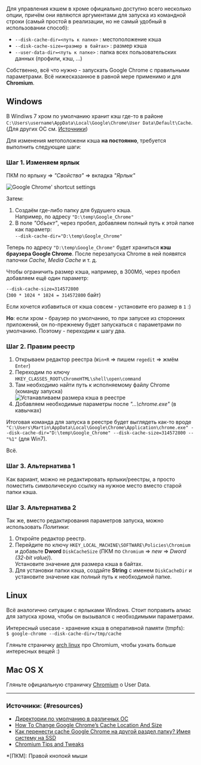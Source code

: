 <!--
Title: Как перенести cache Google Chrome на другой диск&nbsp;/&nbsp;папку&nbsp;?
Description: Вы - счастливый обладатель SSD и волнуетесь о своём диске? :) Перенести кэш Google Chrome - правильное решение, и в данной статье я покажу как это сделать.
Date: 2012/10/04
Tags: chrome, hacks
-->

Для управления кэшем в хроме официально доступно всего несколько опции,
причём они являются аргументами для запуска из командной строки (самый простой в реализации,
но не самый удобный в использовании способ):

* `--disk-cache-dir=<путь к папке>` : местоположение кэша
* `--disk-cache-size=<размер в байтах>` : размер кэша
* `--user-data-dir=<путь к папке>` : папка всех пользовательских данных (профили, кэш, ...)

Собственно, всё что нужно - запускать Google Chrome с правильными параметрами<!--cut-here-->.
Всё нижесказанное в равной мере применимо и для **Chromium**.



## Windows

В Windiws 7 хром по умолчанию хранит кэш где-то в районе
`C:\Users\username\AppData\Local\Google\Chrome\User Data\Default\Cache`.
(Для других ОС см. [Источники](!#resources))

Для изменения метоположени кэша **на постоянно**, требуется выполнить следующие шаги:



### Шаг 1. Изменяем ярлык

ПКМ по ярлыку ⇒ *"Свойства"* ⇒ вкладка *"Ярлык"*

![Google Chrome' shortcut settings][chrome-shortcut]

Затем:

1. Создаём где-либо папку для будушего кэша.  
Например, по адресу `"D:\temp\Google_Chrome"`
2. В поле *"Объект"*, через пробел, добавляем полный путь к этой папке как параметр:  
`--disk-cache-dir="D:\temp\Google_Chrome"`

Теперь по адресу `"D:\temp\Google_Chrome"` будет храниться **кэш браузера Google&nbsp;Chrome**.
После перезапуска Chrome в ней появятся папочки *Cache, Media Cache* и т. д.

Чтобы ограничить размер кэша, например, в 300Мб, через пробел добавляем ещё один параметр:

`--disk-cache-size=314572800`  
(`300 * 1024 * 1024 = 314572800` байт)

Если хочется избавиться от кэша совсем - установите его размер в `1` :)

**Но**: если хром - браузер по умолчанию, то при запуске из сторонних приложений,
он по-прежнему будет запускаться с параметрами по умолчанию. Поэтому - переходим к шагу два.



### Шаг 2. Правим реестр

1. Открываем редактор реестра (`Win+R` ⇒ пишем `regedit` ⇒  жмём `Enter`)
2. Переходим по ключу `HKEY_CLASSES_ROOT\ChromeHTML\shell\open\command`
3. Там необходимо найти путь к исполняемому файлу Chrome (команду запуска)  
![Устанавливаем размера кэша в реестре][regedit]
4. Добавляем необходимые параметры после *"...\chrome.exe"* (в кавычках)

Итоговая команда для запуска в реестре будет выглядеть как-то вроде
`"C:\Users\Martin\AppData\Local\Google\Chrome\Application\chrome.exe" --disk-cache-dir="D:\temp\Google_Chrome" --disk-cache-size=314572800 -- "%1"` (для Win7).

Всё.


### Шаг 3. Альтернатива 1

Как вариант, можно не редактировать ярлыки/реестры, а просто поместить символическую ссылку на нужное место вместо старой папки кэша.



### Шаг 3. Альтернатива 2

Так же, вместо редактирования параметров запуска, можно использовать *Политики*:

1. Откройте редактор реестр.
2. Перейдите по ключу `HKEY_LOCAL_MACHINE\SOFTWARE\Policies\Chromium` и 
добавьте **Dword**  `DiskCacheSize` (ПКМ по `Chromium` ⇒  *new* ⇒  *Dword (32-bit value)*).  
Установите значение для размера кэша в байтах.
3. Для установки папки кэша, создайте **String** с именем `DiskCacheDir` и установите значение как полный путь к необходимой папке.



## Linux

Всё аналогично ситуации с ярлыками Windows. Стоит поправить алиас для запуска хрома,
чтобы он вызывался с необходимыми параметрами.

Интересный usecase - хранение кэша в оперативной памяти (tmpfs):  
`$ google-chrome --disk-cache-dir=/tmp/cache`

Гляньте страничку [arch linux](https://wiki.archlinux.org/index.php/Chromium_Tips_and_Tweaks)
про Chromium, чтобы узнать больше интересных вещей :)



## Mac OS X

Гляньте официальную страничку [Chromium](http://www.chromium.org/user-experience/user-data-directory) о User Data.

* * *

### Источники: {#resources}

* [Директории по умолчанию в различных ОС](http://www.chromium.org/user-experience/user-data-directory)
* [How To Change Google Chrome’s Cache Location And Size](http://www.ghacks.net/2010/10/19/how-to-change-google-chromes-cache-location-and-size/)
* [Как перенести cache Google Chrome на другой раздел,папку? Имея систему на SSD](http://productforums.google.com/forum/#!msg/chrome-ru/WxXLK3pjXn8/ZvxHYxUK2s4J)
* [Chromium Tips and Tweaks](https://wiki.archlinux.org/index.php/Chromium_Tips_and_Tweaks)






*[ПКМ]: Правой кнопокй мыши

[chrome-shortcut]: /blog/content/ru/setup/imgs/chrome_shortcat_props.gif
"Свойства ярлыка Google Chrome"

[regedit]: /blog/content/ru/setup/imgs/regedit-500x242.png
"Устанавливаем размера кэша в для Google Chrome в реестре"
